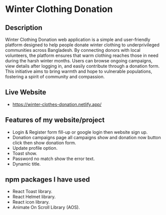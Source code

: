 # Winter Clothing Donation


## Description


Winter Clothing Donation web application is a simple and user-friendly platform designed to help people donate winter clothing to underprivileged communities across Bangladesh. By connecting donors with local volunteers, the platform ensures that warm clothing reaches those in need during the harsh winter months. Users can browse ongoing campaigns, view details after logging in, and easily contribute through a donation form. This initiative aims to bring warmth and hope to vulnerable populations, fostering a spirit of community and compassion.

## Live Website


- https://winter-clothes-donation.netlify.app/


## Features of my website/project


* Login & Register form fill-up or google login then website sign up.
* Donation campaigns page all campaigns show and donation now button click then show donation form.
* Update profile option.
* Toast show.
* Password no match show the error text.
* Dynamic title.


## npm packages I have used


* React Toast library.
* React Helmet library.
* React icon library.
* Animate On Scroll Library (AOS).
